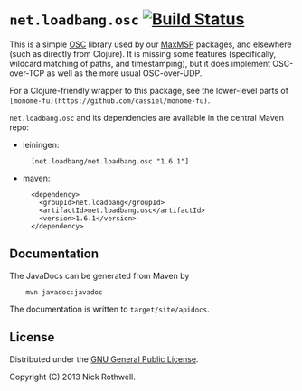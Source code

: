 # `net.loadbang.osc` [![Build Status](https://secure.travis-ci.org/cassiel/net.loadbang.osc.png)](http://travis-ci.org/cassiel/net.loadbang.osc)

This is a simple [OSC][osc] library used by our [MaxMSP][max] packages,
and elsewhere (such as directly from Clojure). It is missing some
features (specifically, wildcard matching of paths, and timestamping),
but it does implement OSC-over-TCP as well as the more usual
OSC-over-UDP.

For a Clojure-friendly wrapper to this package, see the lower-level parts of
`[monome-fu](https://github.com/cassiel/monome-fu)`.

`net.loadbang.osc` and its dependencies are available in the central Maven repo:

- leiningen:

        [net.loadbang/net.loadbang.osc "1.6.1"]

- maven:

        <dependency>
          <groupId>net.loadbang</groupId>
          <artifactId>net.loadbang.osc</artifactId>
          <version>1.6.1</version>
        </dependency>

## Documentation

The JavaDocs can be generated from Maven by

        mvn javadoc:javadoc

The documentation is written to `target/site/apidocs`.

## License

Distributed under the [GNU General Public License][gpl].

Copyright (C) 2013 Nick Rothwell.

[max]: http://cycling74.com/products/max/
[lib]: https://github.com/cassiel/net.loadbang.lib
[osc]: http://opensoundcontrol.org/
[gpl]: http://www.gnu.org/copyleft/gpl.html
